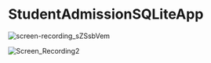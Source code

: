 # StudentAdmissionSQLiteApp

![screen-recording_sZSsbVem](https://user-images.githubusercontent.com/89537132/147273502-62355ea7-5831-4f37-b811-31ef76592807.gif)


![Screen_Recording2](https://user-images.githubusercontent.com/89537132/147273789-c6709500-bd69-4e9a-a680-72e0bf06ecd7.gif)
